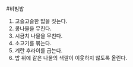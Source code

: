 #비빔밥
1. 고슬고슬한 밥을 짓는다.
2. 콩나물을 무친다.
3. 시금치 나물을 무친다.
4. 소고기를 볶는다.
5. 계란 후라이를 굽는다.
6. 밥 위에 같은 나물의 색깔이 이웃하지 않도록 올린다.